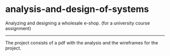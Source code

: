 # analysis-and-design-of-systems
Analyzing and designing a wholesale e-shop. (for a university course assignment)

--------------------------

The project consists of a pdf with the analysis and the wireframes for the project.
